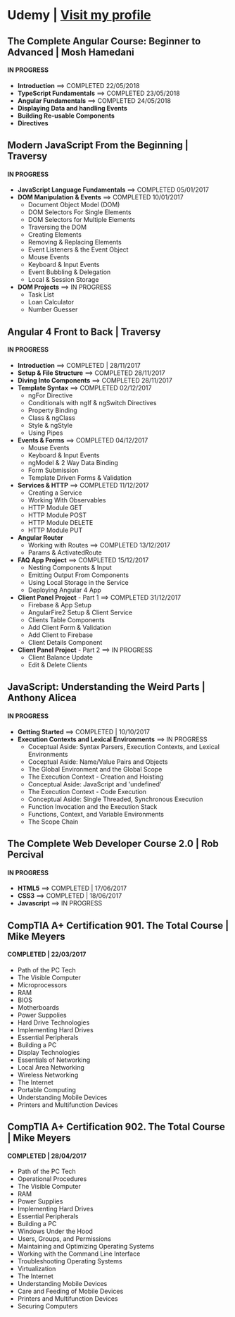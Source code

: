 # Udemy | [Visit my profile](https://www.udemy.com/user/sebastian-kulig/)

## The Complete Angular Course: Beginner to Advanced | Mosh Hamedani
#### IN PROGRESS
* **Introduction** ==> COMPLETED 22/05/2018
* **TypeScript Fundamentals** ==> COMPLETED 23/05/2018
* **Angular Fundamentals** ==> COMPLETED 24/05/2018
* **Displaying Data and handling Events**
* **Building Re-usable Components**
* **Directives**

## Modern JavaScript From the Beginning | Traversy
#### IN PROGRESS
* **JavaScript Language Fundamentals** ==> COMPLETED 05/01/2017
* **DOM Manipulation & Events** ==> COMPLETED 10/01/2017
  * Document Object Model (DOM)
  * DOM Selectors For Single Elements
  * DOM Selectors for Multiple Elements
  * Traversing the DOM
  * Creating Elements
  * Removing & Replacing Elements
  * Event Listeners & the Event Object
  * Mouse Events
  * Keyboard & Input Events
  * Event Bubbling & Delegation
  * Local & Session Storage
* **DOM Projects** ==> IN PROGRESS
  * Task List
  * Loan Calculator
  * Number Guesser

## Angular 4 Front to Back | Traversy
#### IN PROGRESS
* **Introduction** ==> COMPLETED | 28/11/2017
* **Setup & File Structure** ==> COMPLETED 28/11/2017
* **Diving Into Components** ==> COMPLETED 28/11/2017
* **Template Syntax** ==> COMPLETED 02/12/2017
  * ngFor Directive
  * Conditionals with ngIf & ngSwitch Directives
  * Property Binding
  * Class & ngClass
  * Style & ngStyle
  * Using Pipes
* **Events & Forms** ==> COMPLETED 04/12/2017
  * Mouse Events
  * Keyboard & Input Events
  * ngModel & 2 Way Data Binding
  * Form Submission
  * Template Driven Forms & Validation
* **Services & HTTP** ==> COMPLETED 11/12/2017
  * Creating a Service
  * Working With Observables
  * HTTP Module GET
  * HTTP Module POST
  * HTTP Module DELETE
  * HTTP Module PUT
* **Angular Router**
  * Working with Routes ==> COMPLETED 13/12/2017
  * Params & ActivatedRoute
* **FAQ App Project** ==> COMPLETED 15/12/2017
  * Nesting Components & Input
  * Emitting Output From Components
  * Using Local Storage in the Service
  * Deploying Angular 4 App
* **Client Panel Project** - Part 1 ==> COMPLETED 31/12/2017
  * Firebase & App Setup
  * AngularFire2 Setup & Client Service
  * Clients Table Components
  * Add Client Form & Validation
  * Add Client to Firebase
  * Client Details Component
* **Client Panel Project** - Part 2 ==> IN PROGRESS
  * Client Balance Update
  * Edit & Delete Clients

## JavaScript: Understanding the Weird Parts | Anthony Alicea
#### IN PROGRESS
* **Getting Started** ==> COMPLETED | 10/10/2017
* **Execution Contexts and Lexical Environments** ==> IN PROGRESS
  * Coceptual Aside: Syntax Parsers, Execution Contexts, and Lexical Environments
  * Coceptual Aside: Name/Value Pairs and Objects
  * The Global Environment and the Global Scope
  * The Execution Context - Creation and Hoisting
  * Conceptual Aside: JavaScript and 'undefined'
  * The Execution Context - Code Execution
  * Conceptual Aside: Single Threaded, Synchronous Execution
  * Function Invocation and the Execution Stack
  * Functions, Context, and Variable Environments
  * The Scope Chain

## The Complete Web Developer Course 2.0 | Rob Percival
#### IN PROGRESS
* **HTML5** ==> COMPLETED | 17/06/2017
* **CSS3** ==> COMPLETED | 18/06/2017
* **Javascript** ==> IN PROGRESS

## CompTIA A+ Certification 901. The Total Course | Mike Meyers
#### COMPLETED | 22/03/2017
* Path of the PC Tech
* The Visible Computer
* Microprocessors
* RAM
* BIOS
* Motherboards
* Power Suppolies
* Hard Drive Technologies
* Implementing Hard Drives
* Essential Peripherals
* Building a PC
* Display Technologies
* Essentials of Networking
* Local Area Networking
* Wireless Networking
* The Internet
* Portable Computing
* Understanding Mobile Devices
* Printers and Multifunction Devices

## CompTIA A+ Certification 902. The Total Course | Mike Meyers
#### COMPLETED | 28/04/2017
* Path of the PC Tech
* Operational Procedures
* The Visible Computer
* RAM
* Power Supplies
* Implementing Hard Drives
* Essential Peripherals
* Building a PC
* Windows Under the Hood
* Users, Groups, and Permissions
* Maintaining and Optimizing Operating Systems
* Working with the Command Line Interface
* Troubleshooting Operating Systems
* Virtualization
* The Internet
* Understanding Mobile Devices
* Care and Feeding of Mobile Devices
* Printers and Multifunction Devices
* Securing Computers
